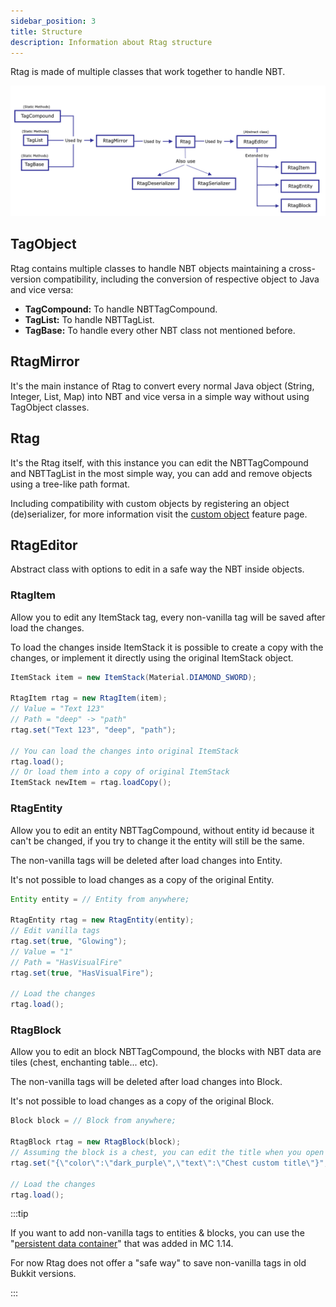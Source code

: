 ```yaml
---
sidebar_position: 3
title: Structure
description: Information about Rtag structure
---
```


Rtag is made of multiple classes that work together to handle NBT.

![Rtag Instances](/img/rtag/rtag-instances.png)

## TagObject

Rtag contains multiple classes to handle NBT objects maintaining a cross-version compatibility, including the conversion of respective object to Java and vice versa:

*  **TagCompound:** To handle NBTTagCompound.
*  **TagList:** To handle NBTTagList.
*  **TagBase:** To handle every other NBT class not mentioned before.

## RtagMirror

It's the main instance of Rtag to convert every normal Java object (String, Integer, List, Map) into NBT and vice versa in a simple way without using TagObject classes.

## Rtag

It's the Rtag itself, with this instance you can edit the NBTTagCompound and NBTTagList in the most simple way, you can add and remove objects using a tree-like path format.

Including compatibility with custom objects by registering an object (de)serializer, for more information visit the [custom object](feature/custom-objects.md) feature page.

## RtagEditor

Abstract class with options to edit in a safe way the NBT inside objects.

### RtagItem

Allow you to edit any ItemStack tag, every non-vanilla tag will be saved after load the changes.

To load the changes inside ItemStack it is possible to create a copy with the changes, or implement it directly using the original ItemStack object.

```java
ItemStack item = new ItemStack(Material.DIAMOND_SWORD);

RtagItem rtag = new RtagItem(item);
// Value = "Text 123"
// Path = "deep" -> "path"
rtag.set("Text 123", "deep", "path");

// You can load the changes into original ItemStack
rtag.load();
// Or load them into a copy of original ItemStack
ItemStack newItem = rtag.loadCopy();
```

### RtagEntity

Allow you to edit an entity NBTTagCompound, without entity id because it can't be changed, if you try to change it the entity will still be the same.

The non-vanilla tags will be deleted after load changes into Entity.

It's not possible to load changes as a copy of the original Entity.

```java
Entity entity = // Entity from anywhere;

RtagEntity rtag = new RtagEntity(entity);
// Edit vanilla tags
rtag.set(true, "Glowing");
// Value = "1"
// Path = "HasVisualFire"
rtag.set(true, "HasVisualFire");

// Load the changes
rtag.load();
```

### RtagBlock

Allow you to edit an block NBTTagCompound, the blocks with NBT data are tiles (chest, enchanting table... etc).

The non-vanilla tags will be deleted after load changes into Block.

It's not possible to load changes as a copy of the original Block.

```java
Block block = // Block from anywhere;

RtagBlock rtag = new RtagBlock(block);
// Assuming the block is a chest, you can edit the title when you open it
rtag.set("{\"color\":\"dark_purple\",\"text\":\"Chest custom title\"}", "CustomName");

// Load the changes
rtag.load();
```

:::tip

If you want to add non-vanilla tags to entities & blocks, you can use the "[persistent data container](https://www.spigotmc.org/threads/guide.371200/)" that was added in MC 1.14.

For now Rtag does not offer a "safe way" to save non-vanilla tags in old Bukkit versions.

:::
